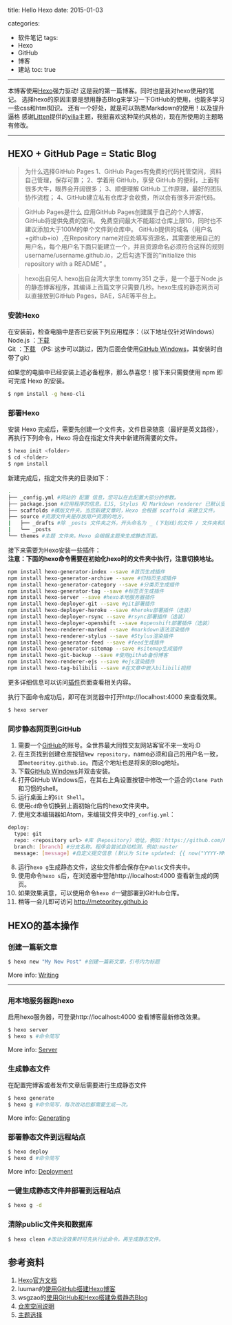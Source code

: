 title: Hello Hexo
date: 2015-01-03

categories:
- 软件笔记
tags:
- Hexo
- GitHub
- 博客
- 建站
toc: true
---
本博客使用[Hexo](http://hexo.io/)强力驱动! 这是我的第一篇博客。同时也是我对hexo使用的笔记。
选择hexo的原因主要是想用静态Blog来学习一下GitHub的使用，也能多学习一些css和html知识。
还有一个好处，就是可以熟悉Markdown的使用！<ruby><rp>(</rp><span class="heimu" title="你知道的太多了">以及提升逼格</span><rp>)</rp></ruby>
感谢[Litten](http://litten.github.io/)提供的[yilia](https://github.com/litten/hexo-theme-yilia)主题，我挺喜欢这种简约风格的，现在所使用的主题略有修改。

<!-- more -->

---

## HEXO + GitHub Page = Static Blog

>为什么选择GitHub Pages
1、GitHub Pages有免费的代码托管空间，资料自己管理，保存可靠；
2、学着用 GitHub，享受 GitHub 的便利，上面有很多大牛，眼界会开阔很多；
3、顺便理解 GitHub 工作原理，最好的团队协作流程；
4、GitHub建立私有仓库才会收费，所以会有很多开源代码。

>GitHub Pages是什么
应用GitHub Pages创建属于自己的个人博客，GitHub将提供免费的空间。
免费空间最大不能超过仓库上限1G，同时也不建议添加大于100M的单个文件到仓库中。
GitHub提供的域名（用户名+github+io）,在Repository name对应处填写资源名，其需要使用自己的用户名，每个用户名下面只能建立一个，并且资源命名必须符合这样的规则username/username.github.io，之后勾选下面的”Initialize this repository with a README” 。

>hexo出自何人
hexo出自台湾大学生 tommy351 之手，是一个基于Node.js的静态博客程序，其编译上百篇文字只需要几秒。hexo生成的静态网页可以直接放到GitHub Pages，BAE，SAE等平台上。


### 安装Hexo
在安装前，检查电脑中是否已安装下列应用程序：（以下地址仅针对Windows）
Node.js ：[下载](http://nodejs.org/)    
Git ：[下载](https://git-scm.com/download/win) （PS: 这步可以跳过，因为后面会使用[GitHub Windows](https://github-windows.s3.amazonaws.com/GitHubSetup.exe)，其安装时自带了git）

如果您的电脑中已经安装上述必备程序，那么恭喜您！接下来只需要使用 npm 即可完成 Hexo 的安装。
```bash
$ npm install -g hexo-cli
```

### 部署Hexo
安装 Hexo 完成后，需要先创建一个文件夹<folder>，文件目录随意（最好是英文路径），再执行下列命令，Hexo 将会在指定文件夹中新建所需要的文件。
```bash
$ hexo init <folder>
$ cd <folder>
$ npm install
```

新建完成后，指定文件夹的目录如下：
```bash
.
├── _config.yml #网站的 配置 信息，您可以在此配置大部分的参数。
├── package.json #应用程序的信息。EJS, Stylus 和 Markdown renderer 已默认安装，您可以自由移除。
├── scaffolds #模版文件夹。当您新建文章时，Hexo 会根据 scaffold 来建立文件。
├── source #资源文件夹是存放用户资源的地方。
|   ├── _drafts #除 _posts 文件夹之外，开头命名为 _ (下划线)的文件 / 文件夹和隐藏的文件将会被忽略。
|   └── _posts
└── themes #主题 文件夹。Hexo 会根据主题来生成静态页面。
```

接下来需要为Hexo安装一些插件：    
**注意：下面的hexo命令需要在初始化hexo时的文件夹中执行，注意切换地址。**
```bash
npm install hexo-generator-index --save #首页生成插件
npm install hexo-generator-archive --save #归档页生成插件
npm install hexo-generator-category --save #分类页生成插件
npm install hexo-generator-tag --save #标签页生成插件
npm install hexo-server --save #hexo本地服务器插件
npm install hexo-deployer-git --save #git部署插件
npm install hexo-deployer-heroku --save #heroku部署插件（选装）
npm install hexo-deployer-rsync --save #rsync部署插件（选装）
npm install hexo-deployer-openshift --save #openshift部署插件（选装）
npm install hexo-renderer-marked --save #markdown语法渲染插件
npm install hexo-renderer-stylus --save #Stylus渲染插件
npm install hexo-generator-feed --save #feed生成插件
npm install hexo-generator-sitemap --save #sitemap生成插件
npm install hexo-git-backup --save #使用github备份博客
npm install hexo-renderer-ejs --save #ejs渲染插件
npm install hexo-tag-bilibili --save #在文章中嵌入bilibili视频

```
更多详细信息可以访问[插件](https://hexo.io/plugins/)页面查看相关内容。

执行下面命令成功后，即可在浏览器中打开http://localhost:4000 来查看效果。
```bash
$ hexo server
```

### 同步静态网页到GitHub

1. 需要一个[GitHub](https://github.com/)的账号。<ruby><rp>(</rp><span class="heimu" title="你知道的太多了">全世界最大同性交友网站客官不来一发吗:D</span><rp>)</rp></ruby>
2. 在主页找到创建仓库按钮`New repository`，name必须和自己的用户名一致，即`meteoritey.github.io`。而这个地址也是将来的Blog地址。
3. 下载[GitHub Windows](https://github-windows.s3.amazonaws.com/GitHubSetup.exe)并双击安装。
4. 打开GitHub Windows后，在其右上角设置按钮中修改一个适合的`Clone Path`和习惯的shell。
5. 运行桌面上的`Git Shell`。
6. 使用`cd`命令切换到上面初始化后的hexo文件夹中。
7. 使用文本编辑器如Atom，来编辑文件夹中的`_config.yml`：
```bash
deploy:
  type: git
  repo: <repository url> #库（Repository）地址。例如：https://github.com/MeteoriteY/MeteoriteY.github.io
  branch: [branch] #分支名称。程序会尝试自动检测。例如:master
  message: [message] #自定义提交信息 (默认为 Site updated: {{ now("YYYY-MM-DD HH:mm:ss") }})。非必需项可省略。
```
8. 运行`hexo g`生成静态文件，这些文件都会保存在`Public`文件夹中。
9. 使用命令`hexo s`后，在浏览器中登陆http://localhost:4000 查看新生成的网页。
10. 如果效果满意，可以使用命令`hexo d`一键部署到GitHub仓库。
11. 稍等一会儿即可访问 http://meteoritey.github.io


## HEXO的基本操作

### 创建一篇新文章

``` bash
$ hexo new "My New Post" #创建一篇新文章，引号内为标题
```

More info: [Writing](http://hexo.io/docs/writing.html)

---
### 用本地服务器跑hexo

启用hexo服务器，可登录http://localhost:4000 查看博客最新修改效果。

``` bash
$ hexo server  
$ hexo s #命令简写
```

More info: [Server](http://hexo.io/docs/server.html)


### 生成静态文件
在配置完博客或者发布文章后需要进行生成静态文件
``` bash
$ hexo generate
$ hexo g #命令简写，每次改动后都需要生成一次。
```

More info: [Generating](http://hexo.io/docs/generating.html)


### 部署静态文件到远程站点

``` bash
$ hexo deploy
$ hexo d #命令简写
```

More info: [Deployment](http://hexo.io/docs/deployment.html)

### 一键生成静态文件并部署到远程站点
``` bash
$ hexo g -d

```

### 清除public文件夹和数据库
```bash
$ hexo clean #改动没效果时可先执行此命令，再生成静态文件。
```

## 参考资料
1. [Hexo官方文档](https://hexo.io/zh-cn/docs/)
2. luuman的[使用GitHub搭建Hexo博客](http://luuman.github.io/2015/12/21/GitHub+Hexo/)
3. wsgzao的[使用GitHub和Hexo搭建免费静态Blog](http://wsgzao.github.io/post/hexo-guide/#注册设置GitHub)
4. [仓库空间说明](https://help.github.com/articles/what-is-my-disk-quota/)
5. [主题选择](https://hexo.io/themes/)
